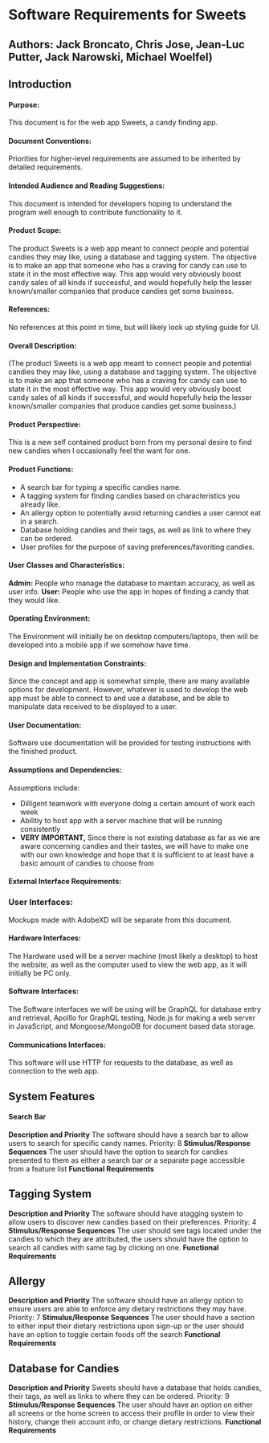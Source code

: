 # Software Requirements for Sweets
## Authors: Jack Broncato, Chris Jose, Jean-Luc Putter, Jack Narowski, Michael Woelfel)

## Introduction

#### Purpose:
This document is for the web app Sweets, a candy finding app.

#### Document Conventions:
Priorities for higher-level requirements are assumed to be inherited by detailed requirements.

#### Intended Audience and Reading Suggestions:
This document is intended for developers hoping to understand the program well enough to contribute functionality to it.

#### Product Scope:
The product Sweets is a web app meant to connect people and potential candies they may like, using a database 
and tagging system. The objective is to make an app that someone who has a craving for candy can use to state 
it in the most effective way. This app would very obviously boost candy sales of all kinds if successful,
and would hopefully help the lesser known/smaller companies that produce candies get some business.

#### References:
No references at this point in time, but will likely look up styling guide for UI.

#### Overall Description:
(The product Sweets is a web app meant to connect people and potential candies they may like, using a database 
and tagging system. The objective is to make an app that someone who has a craving for candy can use to state 
it in the most effective way. This app would very obviously boost candy sales of all kinds if successful,
and would hopefully help the lesser known/smaller companies that produce candies get some business.)

#### Product Perspective:
This is a new self contained product born from my personal desire to find new candies when I occasionally
feel the want for one.

#### Product Functions:
* A search bar for typing a specific candies name.
* A tagging system for finding candies based on characteristics you already like.
* An allergy option to potentially avoid returning candies a user cannot eat in a search.
* Database holding candies and their tags, as well as link to where they can be ordered.
* User profiles for the purpose of saving preferences/favoriting candies.

#### User Classes and Characteristics:
**Admin:** People who manage the database to maintain accuracy, as well as user info.
**User:** People who use the app in hopes of finding a candy that they would like.

#### Operating Environment:
The Environment will initially be on desktop computers/laptops, then will be developed into a mobile app
if we somehow have time.

#### Design and Implementation Constraints:
Since the concept and app is somewhat simple, there are many available options for development.
However, whatever is used to develop the web app must be able to connect to and use a database, and be able 
to manipulate data received to be displayed to a user.

#### User Documentation:
Software use documentation will be provided for testing instructions with the finished product.

#### Assumptions and Dependencies:
Assumptions include:
* Dilligent teamwork with everyone doing a certain amount of work each week
* Abilitiy to host app with a server machine that will be running consistently
* **VERY IMPORTANT,** Since there is not existing database as far as we are aware concerning candies and
their tastes, we will have to make one with our own knowledge and hope that it is sufficient to at least 
have a basic amount of candies to choose from

#### External Interface Requirements:

### User Interfaces:
Mockups made with AdobeXD will be separate from this document. 

#### Hardware Interfaces:
The Hardware used will be a server machine (most likely a desktop) to host the website, as well as the
computer used to view the web app, as it will initially be PC only.

#### Software Interfaces:
The Software interfaces we will be using will be GraphQL for database entry and retrieval, Apolllo for
GraphQL testing, Node.js for making a web server in JavaScript, and Mongoose/MongoDB for document based
data storage.

#### Communications Interfaces:
This software will use HTTP for requests to the database, as well as connection to the web app.

## System Features

#### Search Bar
**Description and Priority**
The software should have a search bar to allow users to search for specific candy names. Priority: 8
**Stimulus/Response Sequences**
The user should have the option to search for candies presented to them as either a search bar or a separate page accessible from a feature list
**Functional Requirements**

## Tagging System
**Description and Priority**
The software should have atagging system to allow users to discover new candies based on their preferences. Priority: 4
**Stimulus/Response Sequences**
The user should see tags located under the candies to which they are attributed, the users should have the option to search all candies with same tag by clicking on one.
**Functional Requirements**

## Allergy
**Description and Priority**
The software should have an allergy option to ensure users are able to enforce any dietary restrictions they may have. Priority: 7
**Stimulus/Response Sequences**
The user should have a section to either input their dietary restrictions upon sign-up or the user should have an option to toggle certain foods off the search
**Functional Requirements**

## Database for Candies
**Description and Priority**
Sweets should have a database that holds candies, their tags, as well as links to where they can be ordered. Priority: 9
**Stimulus/Response Sequences**
The user should have an option on either all screens or the home screen to access their profile in order to view their history, change their account info, or change dietary restrictions. 
**Functional Requirements**

## 
